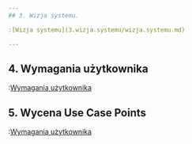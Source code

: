 ```yaml
---
## 3. Wizja systemu.

:[Wizja systemu](3.wizja.systemu/wizja.systemu.md)

---
```

## 4. Wymagania użytkownika

:[Wymagania użytkownika](4.wymagania.uzytkownika/wymagania.uzytkownika.md)

## 5. Wycena Use Case Points

:[Wymagania użytkownika](iteracje.md)